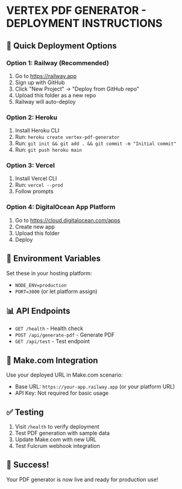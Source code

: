 # VERTEX PDF GENERATOR - DEPLOYMENT INSTRUCTIONS

## 🚀 Quick Deployment Options

### Option 1: Railway (Recommended)
1. Go to https://railway.app
2. Sign up with GitHub
3. Click "New Project" → "Deploy from GitHub repo"
4. Upload this folder as a new repo
5. Railway will auto-deploy

### Option 2: Heroku
1. Install Heroku CLI
2. Run: `heroku create vertex-pdf-generator`
3. Run: `git init && git add . && git commit -m "Initial commit"`
4. Run: `git push heroku main`

### Option 3: Vercel
1. Install Vercel CLI
2. Run: `vercel --prod`
3. Follow prompts

### Option 4: DigitalOcean App Platform
1. Go to https://cloud.digitalocean.com/apps
2. Create new app
3. Upload this folder
4. Deploy

## 🔧 Environment Variables
Set these in your hosting platform:
- `NODE_ENV=production`
- `PORT=3000` (or let platform assign)

## 📊 API Endpoints
- `GET /health` - Health check
- `POST /api/generate-pdf` - Generate PDF
- `GET /api/test` - Test endpoint

## 🎯 Make.com Integration
Use your deployed URL in Make.com scenario:
- Base URL: `https://your-app.railway.app` (or your platform URL)
- API Key: Not required for basic usage

## ✅ Testing
1. Visit `/health` to verify deployment
2. Test PDF generation with sample data
3. Update Make.com with new URL
4. Test Fulcrum webhook integration

## 🎉 Success!
Your PDF generator is now live and ready for production use!
